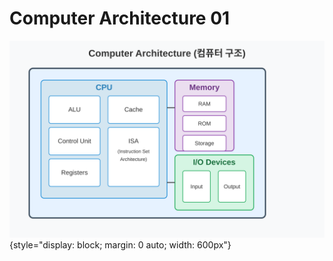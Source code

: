 # Computer Architecture 01

![](./img/computer-architecture-diagram.svg){style="display: block; margin: 0 auto; width: 600px"}
